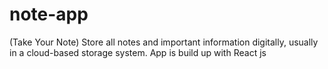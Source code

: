 # note-app
(Take Your Note) Store all notes and important information digitally, usually in a cloud-based storage system.  App is build up with React js
